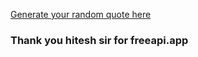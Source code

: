 [Generate your random quote here](https://iamashishshah.github.io/random-quote-generator/)

### Thank you hitesh sir for freeapi.app
